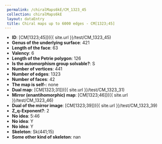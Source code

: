 ```yaml
--- 
 permalink: /chiralMaps6kE/CM_1323_45 
 collection: chiralMaps6kE
 layout: dataEntry
 title: Chiral maps up to 6000 edges - CM[1323;45]
---
```


- **ID**: [CM[1323;45]]({{ site.url }}/test/CM_1323_45)
- **Genus of the underlying surface**: 421
- **Length of the face**: 63
- **Valency**: 6
- **Length of the Petrie polygon**: 126
- **Is the automorphism group solvable?**: S
- **Number of vertices**: 441
- **Number of edges**: 1323
- **Number of faces**: 42
- **The map is self-**: none
- **Dual map**: [CM[1323;31]]({{ site.url }}/test/CM_1323_31)
- **Mirror (enantihomorphic) map**: [CM[1323;46]]({{ site.url }}/test/CM_1323_46)
- **Dual of the mirror image**: [CM[1323;39]]({{ site.url }}/test/CM_1323_39)
- **Z_q-Exponent?**: 2
- **No idea**:  5:46
- **No idea**: Y
- **No idea**: Y
- **Skeleton**: Sk(441;15)
- **Some other kind of skeleton**: nan
